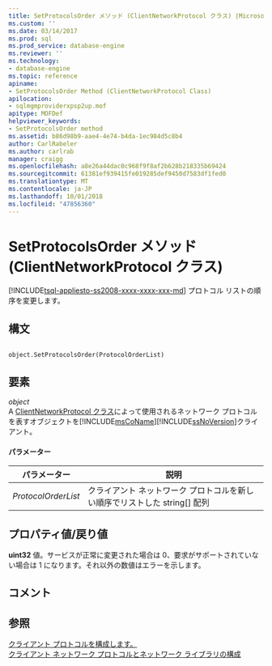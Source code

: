 ```yaml
---
title: SetProtocolsOrder メソッド (ClientNetworkProtocol クラス) |Microsoft Docs
ms.custom: ''
ms.date: 03/14/2017
ms.prod: sql
ms.prod_service: database-engine
ms.reviewer: ''
ms.technology:
- database-engine
ms.topic: reference
apiname:
- SetProtocolsOrder Method (ClientNetworkProtocol Class)
apilocation:
- sqlmgmproviderxpsp2up.mof
apitype: MOFDef
helpviewer_keywords:
- SetProtocolsOrder method
ms.assetid: b86d98b9-aae4-4e74-b4da-1ec984d5c8b4
author: CarlRabeler
ms.author: carlrab
manager: craigg
ms.openlocfilehash: a8e26a44dac0c968f9f8af2b628b218335b69424
ms.sourcegitcommit: 61381ef939415fe019285def9450d7583df1fed0
ms.translationtype: MT
ms.contentlocale: ja-JP
ms.lasthandoff: 10/01/2018
ms.locfileid: "47856360"
---
```

# <a name="setprotocolsorder-method-clientnetworkprotocol-class"></a>SetProtocolsOrder メソッド (ClientNetworkProtocol クラス)
[!INCLUDE[tsql-appliesto-ss2008-xxxx-xxxx-xxx-md](../../../includes/tsql-appliesto-ss2008-xxxx-xxxx-xxx-md.md)]
  プロトコル リストの順序を変更します。  
  
## <a name="syntax"></a>構文  
  
```  
  
object.SetProtocolsOrder(ProtocolOrderList)  
```  
  
## <a name="parts"></a>要素  
 *object*  
 A [ClientNetworkProtocol クラス](../../../relational-databases/wmi-provider-configuration-classes/clientnetworkprotocol-class/clientnetworkprotocol-class.md)によって使用されるネットワーク プロトコルを表すオブジェクトを[!INCLUDE[msCoName](../../../includes/msconame-md.md)][!INCLUDE[ssNoVersion](../../../includes/ssnoversion-md.md)]クライアント。  
  
#### <a name="parameters"></a>パラメーター  
  
|パラメーター|説明|  
|---------------|-----------------|  
|*ProtocolOrderList*|クライアント ネットワーク プロトコルを新しい順序でリストした string[] 配列|  
  
## <a name="property-valuereturn-value"></a>プロパティ値/戻り値  
 **uint32** 値。サービスが正常に変更された場合は 0、要求がサポートされていない場合は 1 になります。それ以外の数値はエラーを示します。  
  
## <a name="remarks"></a>コメント  
  
## <a name="see-also"></a>参照  
 [クライアント プロトコルを構成します。](http://technet.microsoft.com/library/ms181035.aspx)   
 [クライアント ネットワーク プロトコルとネットワーク ライブラリの構成](http://technet.microsoft.com/library/ms181035.aspx)  
  
  

